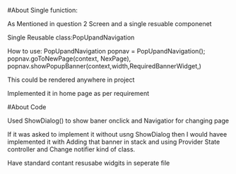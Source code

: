 

#About Single funiction:

As Mentioned in question 2 Screen and a single resuable componenet

Single Reusable class:PopUpandNavigation

How to use:
PopUpandNavigation popnav = PopUpandNavigation();
    popnav.goToNewPage(context, NexPage),
    popnav.showPopupBanner(context,width,RequiredBannerWidget,)

This could be rendered anywhere in project

Implemented it in home page as per requirement 

#About Code

Used ShowDialog() to show baner onclick
and Navigatior for changing page

If it was asked to implement it without usng ShowDialog then I would havee implemented it with Adding that banner in stack and using Provider State controller and Change notifier kind of class.

Have standard contant resusabe widgits in seperate file



